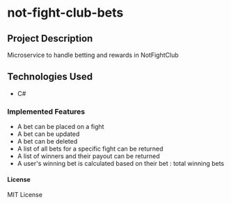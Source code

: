# not-fight-club-bets
## Project Description
Microservice to handle betting and rewards in NotFightClub
## Technologies Used
- C#
### Implemented Features
- A bet can be placed on a fight
- A bet can be updated
- A bet can be deleted
- A list of all bets for a specific fight can be returned
- A list of winners and their payout can be returned
- A user's winning bet is calculated based on their bet : total winning bets
#### License
MIT License
